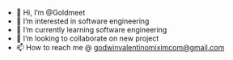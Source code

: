 - 👋 Hi, I’m @Goldmeet
- 👀 I’m interested in software engineering
- 🌱 I’m currently learning software engineering
- 💞️ I’m looking to collaborate on new project
- 📫 How to reach me @ godwinvalentinomiximcom@gmail.com

<!---
Goldmeet/Goldmeet is a ✨ special ✨ repository because its `README.md` (this file) appears on your GitHub profile.
You can click the Preview link to take a look at your changes.
--->

